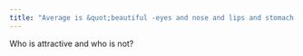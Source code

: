 ```yaml
---
title: "Average is &quot;beautiful -eyes and nose and lips and stomach and mouth not too big, not too small"
---
```

Who is attractive and who is not?

